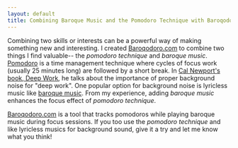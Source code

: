 ```yaml
---
layout: default
title: Combining Baroque Music and the Pomodoro Technique with Baroqodoro.com
---
```


Combining two skills or interests can be a powerful way of making something new and interesting. I created [Baroqodoro.com](https://baroqodoro.com/) to combine two things I find valuable-- the _pomodoro technique_ and _baroque music_. [Pomodoro](https://en.wikipedia.org/wiki/Pomodoro_Technique) is a time management technique where cycles of focus work (usually 25 minutes long) are followed by a short break. In [Cal Newport's book, Deep Work](https://www.calnewport.com/books/deep-work/), he talks about the importance of proper background noise for "deep work". One popular option for background noise is lyricless music like [baroque music](https://en.wikipedia.org/wiki/Baroque_music). From my experience, adding _baroque music_ enhances the focus effect of _pomodoro technique_.

[Baroqodoro.com](https://baroqodoro.com/) is a tool that tracks pomodoros while playing baroque music during focus sessions. If you too use the _pomodoro technique_ and like lyricless musics for background sound, give it a try and let me know what you think!
